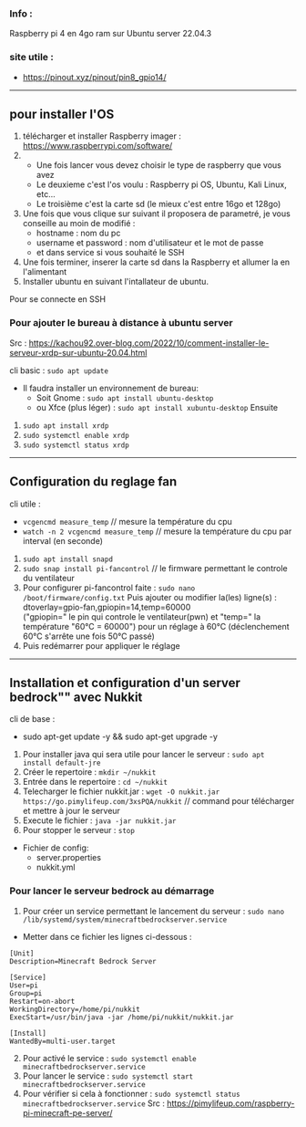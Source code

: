 ### Info :
Raspberry pi 4 en 4go ram sur Ubuntu server 22.04.3

### site utile :
- https://pinout.xyz/pinout/pin8_gpio14/

---
## pour installer l'OS
1. télécharger et installer Raspberry imager : https://www.raspberrypi.com/software/
2.  - Une fois lancer vous devez choisir le type de raspberry que vous avez
    - Le deuxieme c'est l'os voulu : Raspberry pi OS, Ubuntu, Kali Linux, etc...
    - Le troisième c'est la carte sd (le mieux c'est entre 16go et 128go)
3. Une fois que vous clique sur suivant il proposera de parametré, je vous conseille au moin de modifié :
    - hostname : nom du pc
    - username et password : nom d'utilisateur et le mot de passe
    - et dans service si vous souhaité le SSH
3. Une fois terminer, inserer la carte sd dans la Raspberry et allumer la en l'alimentant
4. Installer ubuntu en suivant l'intallateur de ubuntu.

Pour se connecte en SSH


### Pour ajouter le bureau à distance à ubuntu server

Src : https://kachou92.over-blog.com/2022/10/comment-installer-le-serveur-xrdp-sur-ubuntu-20.04.html

cli basic : ```sudo apt update```

* Il faudra installer un environnement de bureau:
    - Soit Gnome : ```sudo apt install ubuntu-desktop```
    - ou Xfce (plus léger) : ```sudo apt install xubuntu-desktop```
Ensuite
1. ```sudo apt install xrdp```
2. ```sudo systemctl enable xrdp```
3. ```sudo systemctl status xrdp```

---

## Configuration du reglage fan
cli utile :
- ```vcgencmd measure_temp```    // mesure la température du cpu
- ```watch -n 2 vcgencmd measure_temp``` // mesure la température du cpu par interval (en seconde)

1. ```sudo apt install snapd```
2. ```sudo snap install pi-fancontrol```      // le firmware permettant le controle du ventilateur
3. Pour configurer pi-fancontrol faite : ```sudo nano /boot/firmware/config.txt```
    Puis ajouter ou modifier la(les) ligne(s) : dtoverlay=gpio-fan,gpiopin=14,temp=60000  
    ("gpiopin=" le pin qui controle le ventilateur(pwn) et "temp=" la température "60°C = 60000")
    pour un réglage à 60°C (déclenchement 60°C s'arrête une fois 50°C passé)
4. Puis redémarrer pour appliquer le réglage

---

## Installation et configuration d'un server bedrock"" avec Nukkit
cli de base :
- sudo apt-get update -y && sudo apt-get upgrade -y

1. Pour installer java qui sera utile pour lancer le serveur : ```sudo apt install default-jre```
2. Créer le repertoire : ```mkdir ~/nukkit```
3. Entrée dans le repertoire : ```cd ~/nukkit```
4. Telecharger le fichier nukkit.jar : ```wget -O nukkit.jar https://go.pimylifeup.com/3xsPQA/nukkit```     // command pour télécharger et mettre à jour le serveur
5. Execute le fichier : ```java -jar nukkit.jar```
6. Pour stopper le serveur : ```stop```
* Fichier de config:
    - server.properties
    - nukkit.yml
### Pour lancer le serveur bedrock au démarrage
1. Pour créer un service permettant le lancement du serveur : ```sudo nano /lib/systemd/system/minecraftbedrockserver.service```
* Metter dans ce fichier les lignes ci-dessous :
```
[Unit]
Description=Minecraft Bedrock Server

[Service]
User=pi
Group=pi
Restart=on-abort
WorkingDirectory=/home/pi/nukkit
ExecStart=/usr/bin/java -jar /home/pi/nukkit/nukkit.jar

[Install]
WantedBy=multi-user.target
```

2. Pour activé le service : ```sudo systemctl enable minecraftbedrockserver.service```
3. Pour lancer le service : ```sudo systemctl start minecraftbedrockserver.service```
4. Pour vérifier si cela à fonctionner : ```sudo systemctl status minecraftbedrockserver.service```
Src : https://pimylifeup.com/raspberry-pi-minecraft-pe-server/
